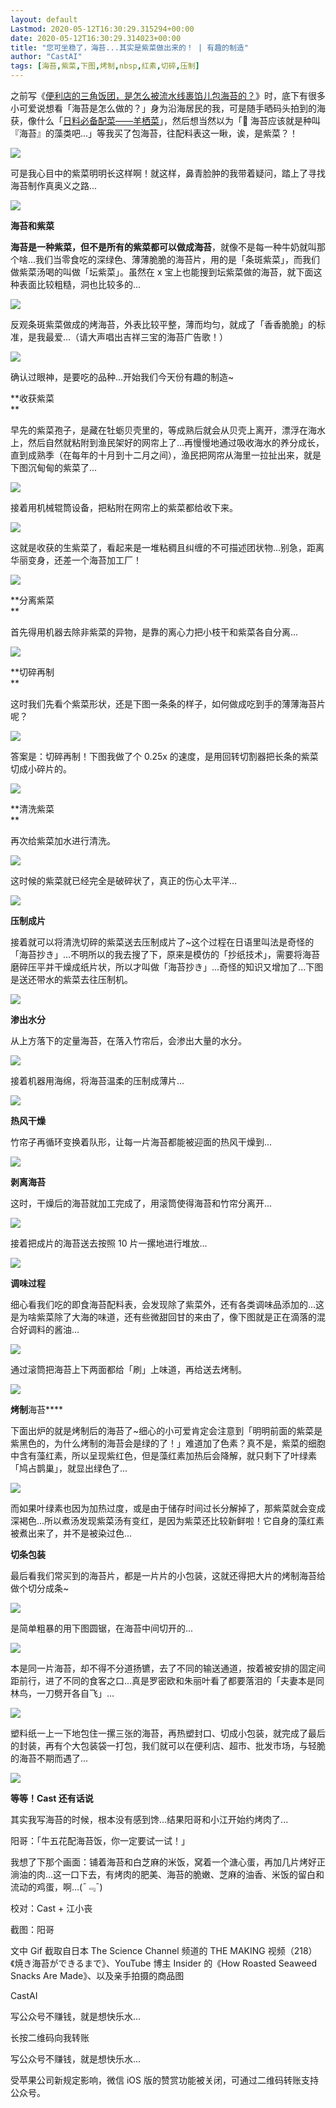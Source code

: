 ```yaml
---
layout: default
Lastmod: 2020-05-12T16:30:29.315294+00:00
date: 2020-05-12T16:30:29.314023+00:00
title: "您可坐稳了，海苔...其实是紫菜做出来的！ | 有趣的制造"
author: "CastAI"
tags: [海苔,紫菜,下图,烤制,nbsp,红素,切碎,压制]
---
```


之前写《[便利店的三角饭团，是怎么被流水线裹馅儿包海苔的？](http://mp.weixin.qq.com/s?__biz=MzI0NjM1NTQxOQ==&mid=2247491984&idx=1&sn=b2fb27ad48be3cc2f8633621493b41fc&chksm=e9422524de35ac320f1ba0249b797fa38fe4d0da6711699760a5d71bd602415c9dcb94237069&scene=21#wechat_redirect)》时，底下有很多小可爱说想看「海苔是怎么做的？」身为沿海居民的我，可是随手晒码头拍到的海获，像什么「[日料必备配菜——羊栖菜](http://mp.weixin.qq.com/s?__biz=MzI0NjM1NTQxOQ==&mid=2247493408&idx=1&sn=58bea7f572396b4ac079ca0330e495fc&chksm=e9422394de35aa82a37aca991eddefdd5d49729056f94ee223d1dda76a71a65095964f531cac&scene=21#wechat_redirect)」，然后想当然以为「🤔 海苔应该就是种叫『海苔』的藻类吧...」等我买了包海苔，往配料表这一瞅，诶，是紫菜？！

![](https://images.weserv.nl/?url=https%3A//mmbiz.qpic.cn/mmbiz_png/PKf4vMmXzbCn6yyNIsvCic9ib7FnG5SpacLTIpKxQrF0rjTQJEV0NxHlo2Kn9VuicY9I7923sArJ2M830vYckAUtw/640%3Fwx_fmt%3Dpng)

可是我心目中的紫菜明明长这样啊！就这样，鼻青脸肿的我带着疑问，踏上了寻找海苔制作真奥义之路...  

![](https://images.weserv.nl/?url=https%3A//mmbiz.qpic.cn/mmbiz_jpg/PKf4vMmXzbCn6yyNIsvCic9ib7FnG5SpacQgr85JdBYhZ3CxSnOFhs04WibcPxsSAsjJ5EDR2d67Y37OwGicBD1rjw/640%3Fwx_fmt%3Djpeg)

  

**海苔和紫菜**

**海苔是一种紫菜，但不是所有的紫菜都可以做成海苔**，就像不是每一种牛奶就叫那个啥...我们当零食吃的深绿色、薄薄脆脆的海苔片，用的是「条斑紫菜」，而我们做紫菜汤喝的叫做「坛紫菜」。虽然在 x 宝上也能搜到坛紫菜做的海苔，就下面这种表面比较粗糙，洞也比较多的...

![](https://images.weserv.nl/?url=https%3A//mmbiz.qpic.cn/mmbiz_jpg/PKf4vMmXzbCn6yyNIsvCic9ib7FnG5Spac5mCQR6rlFkYT879629wGdE6ztHpRiaLCG7IzFzFS6eBXcOa7P7iaq65A/640%3Fwx_fmt%3Djpeg)

反观条斑紫菜做成的烤海苔，外表比较平整，薄而均匀，就成了「香香脆脆」的标准，是我最爱...（请大声唱出吉祥三宝的海苔广告歌！）

![](https://images.weserv.nl/?url=https%3A//mmbiz.qpic.cn/mmbiz_jpg/PKf4vMmXzbCn6yyNIsvCic9ib7FnG5SpacR4fXt0ftuiakcjVWy9BibLcrVgnIVEibEgich2Qd41cnLEKQbbOmqVWclA/640%3Fwx_fmt%3Djpeg)

确认过眼神，是要吃的品种...开始我们今天份有趣的制造~

  

**收获紫菜  
**

早先的紫菜孢子，是藏在牡蛎贝壳里的，等成熟后就会从贝壳上离开，漂浮在海水上，然后自然就粘附到渔民架好的网帘上了...再慢慢地通过吸收海水的养分成长，直到成熟季（在每年的十月到十二月之间），渔民把网帘从海里一拉扯出来，就是下图沉甸甸的紫菜了...

![](https://images.weserv.nl/?url=https%3A//mmbiz.qpic.cn/mmbiz_gif/PKf4vMmXzbDXJFJdicHeibWIBKyNSib7PKibzGuicquxnLDdQN0hGicVRm2B2cc53oic7WWXQrDqocEMsIGd2QF0bhCSg/640%3Fwx_fmt%3Dgif)

接着用机械辊筒设备，把粘附在网帘上的紫菜都给收下来。

![](https://images.weserv.nl/?url=https%3A//mmbiz.qpic.cn/mmbiz_gif/PKf4vMmXzbDXJFJdicHeibWIBKyNSib7PKibGXle0C2N3vN58pZKn2QQYQVlIa79iadVmRibCGcpEM4BdrC8rEVqO6Bg/640%3Fwx_fmt%3Dgif)

这就是收获的生紫菜了，看起来是一堆粘稠且纠缠的不可描述团状物...别急，距离华丽变身，还差一个海苔加工厂！

![](https://images.weserv.nl/?url=https%3A//mmbiz.qpic.cn/mmbiz_gif/PKf4vMmXzbDXJFJdicHeibWIBKyNSib7PKibponG1uNLjAsFMTZEh7WPTsCJrfqeCI9LHcFrQsQV5xsZoekEuPpa4Q/640%3Fwx_fmt%3Dgif)

**分离紫菜  
**

首先得用机器去除非紫菜的异物，是靠的离心力把小枝干和紫菜各自分离...

![](https://images.weserv.nl/?url=https%3A//mmbiz.qpic.cn/mmbiz_gif/PKf4vMmXzbDXJFJdicHeibWIBKyNSib7PKibRX1H5DMcltkH4y94O7cD4RyX8WhW5FlqGBfibeRYzgxiaStKrzaC2w9A/640%3Fwx_fmt%3Dgif)

  

**切碎再制  
**

这时我们先看个紫菜形状，还是下图一条条的样子，如何做成吃到手的薄薄海苔片呢？

![](https://images.weserv.nl/?url=https%3A//mmbiz.qpic.cn/mmbiz_png/PKf4vMmXzbDXJFJdicHeibWIBKyNSib7PKibKra1KaYbDZWRLVLTMNWYx8CYlVgOtFIL9ribjy1br9oqRV7SOAF0Yvg/640%3Fwx_fmt%3Dpng)

答案是：切碎再制！下图我做了个 0.25x 的速度，是用回转切割器把长条的紫菜切成小碎片的。  

![](https://images.weserv.nl/?url=https%3A//mmbiz.qpic.cn/mmbiz_gif/PKf4vMmXzbCn6yyNIsvCic9ib7FnG5SpacAvu9iaz68d8Xiah4aiba5TU4LQxc6vYP9GacV2HyibVibU0FibBPViaiaGbAQA/640%3Fwx_fmt%3Dgif)

**清洗紫菜  
**

再次给紫菜加水进行清洗。

![](https://images.weserv.nl/?url=https%3A//mmbiz.qpic.cn/mmbiz_gif/PKf4vMmXzbDXJFJdicHeibWIBKyNSib7PKibcKGF0apVZXTInVHwh9HiaEBnQ0B0MJvfKvYbPoaIfWmrAOrQasaEnqA/640%3Fwx_fmt%3Dgif)

这时候的紫菜就已经完全是破碎状了，真正的伤心太平洋...  

![](https://images.weserv.nl/?url=https%3A//mmbiz.qpic.cn/mmbiz_gif/PKf4vMmXzbDXJFJdicHeibWIBKyNSib7PKibY6kAjuf3ibKKF609fDLFna5MWNWb3JrUCTUxkdAe7pPD0PDuyMKj4fg/640%3Fwx_fmt%3Dgif)

  

**压制成片**

接着就可以将清洗切碎的紫菜送去压制成片了~这个过程在日语里叫法是奇怪的「海苔抄き」...不明所以的我去搜了下，原来是模仿的「抄纸技术」，需要将海苔磨碎压平并干燥成纸片状，所以才叫做「海苔抄き」...奇怪的知识又增加了...下图是送还带水的紫菜去往压制机。

![](https://images.weserv.nl/?url=https%3A//mmbiz.qpic.cn/mmbiz_gif/PKf4vMmXzbDXJFJdicHeibWIBKyNSib7PKib41sDc8ibibSnGcJZiaKgibkA8CPeUC6yrjPJEEWHekv3hVA49CqgSvleng/640%3Fwx_fmt%3Dgif)

  

**渗出水分**

从上方落下的定量海苔，在落入竹帘后，会渗出大量的水分。

![](https://images.weserv.nl/?url=https%3A//mmbiz.qpic.cn/mmbiz_gif/PKf4vMmXzbDXJFJdicHeibWIBKyNSib7PKib3gL0nLDHkD6sZ4pmtk8SiaibuBjfSgeKX181TXFPXJ9B9spjEvV8Ig5w/640%3Fwx_fmt%3Dgif)

接着机器用海绵，将海苔温柔的压制成薄片...

![](https://images.weserv.nl/?url=https%3A//mmbiz.qpic.cn/mmbiz_gif/PKf4vMmXzbDXJFJdicHeibWIBKyNSib7PKibDBMDjuhB3cPicka4DvHlkVgad19NiabPic3ibbRCX2oia0EKLVAekNGFp2g/640%3Fwx_fmt%3Dgif)

  

**热风干燥**

竹帘子再循环变换着队形，让每一片海苔都能被迎面的热风干燥到...

![](https://images.weserv.nl/?url=https%3A//mmbiz.qpic.cn/mmbiz_gif/PKf4vMmXzbDXJFJdicHeibWIBKyNSib7PKibiaYdWCIc8G7GfrfLyp9NzOmeLsXsQiaLSm9VOibMbd8wZkpItxFSWxNAQ/640%3Fwx_fmt%3Dgif)

  

**剥离海苔**

这时，干燥后的海苔就加工完成了，用滚筒使得海苔和竹帘分离开...

![](https://images.weserv.nl/?url=https%3A//mmbiz.qpic.cn/mmbiz_gif/PKf4vMmXzbDXJFJdicHeibWIBKyNSib7PKibASUHlYZe06rAmmticsibsPLEEyiaSty7p7jjkts2zlbLOkPDWAhsXblNw/640%3Fwx_fmt%3Dgif)

接着把成片的海苔送去按照 10 片一摞地进行堆放...

![](https://images.weserv.nl/?url=https%3A//mmbiz.qpic.cn/mmbiz_gif/PKf4vMmXzbDXJFJdicHeibWIBKyNSib7PKibqZaaF4DdAhbcGaltPRgylYOwaibgU9Mcps9K0yx8uiadliatFajWXR0Fw/640%3Fwx_fmt%3Dgif)

  

**调味过程**

细心看我们吃的即食海苔配料表，会发现除了紫菜外，还有各类调味品添加的...这是为啥紫菜除了大海的味道，还有些微甜回甘的来由了，像下图就是正在滴落的混合好调料的酱油...

![](https://images.weserv.nl/?url=https%3A//mmbiz.qpic.cn/mmbiz_gif/PKf4vMmXzbDXJFJdicHeibWIBKyNSib7PKibjhzKzTsmplzSTw24pIG1jX4A6GPRytUUibxBrgia19xcPILsk1E0r8aQ/640%3Fwx_fmt%3Dgif)

通过滚筒把海苔上下两面都给「刷」上味道，再给送去烤制。

![](https://images.weserv.nl/?url=https%3A//mmbiz.qpic.cn/mmbiz_gif/PKf4vMmXzbDXJFJdicHeibWIBKyNSib7PKibxPBFo2icf9msMhw3hRhgRunDpxpe5CAib2fCn4H54Qfib6tGbliaB1ju5A/640%3Fwx_fmt%3Dgif)

  

**烤制**海苔****

下面出炉的就是烤制后的海苔了~细心的小可爱肯定会注意到「明明前面的紫菜是紫黑色的，为什么烤制的海苔会是绿的了！」难道加了色素？真不是，紫菜的细胞中含有藻红素，所以呈现紫红色，但是藻红素加热后会降解，就只剩下了叶绿素「鸠占鹊巢」，就显出绿色了...

![](https://images.weserv.nl/?url=https%3A//mmbiz.qpic.cn/mmbiz_gif/PKf4vMmXzbDXJFJdicHeibWIBKyNSib7PKibkUbwXZNMgFCyzDxRMhTwzjuVrbeaJeGAIjJicHbm6Yz1dicnDxM3CpKA/640%3Fwx_fmt%3Dgif)

而如果叶绿素也因为加热过度，或是由于储存时间过长分解掉了，那紫菜就会变成深褐色...所以煮汤发现紫菜汤有变红，是因为紫菜还比较新鲜啦！它自身的藻红素被煮出来了，并不是被染过色...

  

**切条包装**

最后看我们常买到的海苔片，都是一片片的小包装，这就还得把大片的烤制海苔给做个切分成条~

![](https://images.weserv.nl/?url=https%3A//mmbiz.qpic.cn/mmbiz_jpg/PKf4vMmXzbCn6yyNIsvCic9ib7FnG5SpacFcyBuUn5S6PkywQTRItOJrCqcDicpxRdAx2nAyEIl1oGpAFKOkFBcew/640%3Fwx_fmt%3Djpeg)

是简单粗暴的用下图圆锯，在海苔中间切开的...

![](https://images.weserv.nl/?url=https%3A//mmbiz.qpic.cn/mmbiz_gif/PKf4vMmXzbDXJFJdicHeibWIBKyNSib7PKibf1s2G1wEGxoem5OWwdb1x2Gk305wSb9mRbgVFXl7PNW4FIlnPanaYQ/640%3Fwx_fmt%3Dgif)

本是同一片海苔，却不得不分道扬镳，去了不同的输送通道，按着被安排的固定间距前行，进了不同的食客之口...真是罗密欧和朱丽叶看了都要落泪的「夫妻本是同林鸟，一刀劈开各自飞」…

![](https://images.weserv.nl/?url=https%3A//mmbiz.qpic.cn/mmbiz_gif/PKf4vMmXzbDXJFJdicHeibWIBKyNSib7PKibg0mqicKxq76DmuNljTwtvedO5bhNRibcGSZMFnibsmMkIOQO90h40Z1zQ/640%3Fwx_fmt%3Dgif)

塑料纸一上一下地包住一摞三张的海苔，再热塑封口、切成小包装，就完成了最后的封装，再有个大包装袋一打包，我们就可以在便利店、超市、批发市场，与轻脆的海苔不期而遇了...

![](https://images.weserv.nl/?url=https%3A//mmbiz.qpic.cn/mmbiz_gif/PKf4vMmXzbDXJFJdicHeibWIBKyNSib7PKibKrCRbdTSDmrQicjQibYLzmVfxbQqFSyzd9kcGYvYHIj7y9X57p3Gw2YQ/640%3Fwx_fmt%3Dgif)

  

**等等！Cast 还有话说**

其实我写海苔的时候，根本没有感到馋...结果阳哥和小江开始约烤肉了...

  

阳哥：「牛五花配海苔饭，你一定要试一试！」

  

我想了下那个画面：铺着海苔和白芝麻的米饭，窝着一个溏心蛋，再加几片烤好正淌油的肉...这一口下去，有烤肉的肥美、海苔的脆嫩、芝麻的油香、米饭的留白和流动的鸡蛋，啊...(¯﹃¯) 

  

  

校对：Cast + 江小丧

截图：阳哥  

文中 Gif 截取自日本 The Science Channel 频道的 THE MAKING 视频（218）《焼き海苔ができるまで》、YouTube 博主 Insider 的《How Roasted Seaweed Snacks Are Made》、以及亲手拍摄的商品图

CastAI

写公众号不赚钱，就是想快乐水…

长按二维码向我转账

写公众号不赚钱，就是想快乐水…

受苹果公司新规定影响，微信 iOS 版的赞赏功能被关闭，可通过二维码转账支持公众号。

